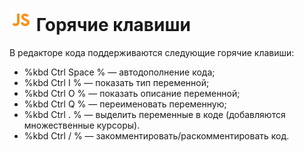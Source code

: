 # ![](../../../media/app/icons/component-18/component-default-55.svg) Горячие клавиши

В редакторе кода поддерживаются следующие горячие клавиши:

- %kbd Ctrl Space % — автодополнение кода;
- %kbd Ctrl I % — показать тип переменной;
- %kbd Ctrl O % — показать описание переменной;
- %kbd Ctrl Q % — переименовать переменную;
- %kbd Ctrl . % — выделить переменные в коде (добавляются множественные курсоры).
- %kbd Ctrl / % — закомментировать/раскомментировать код.